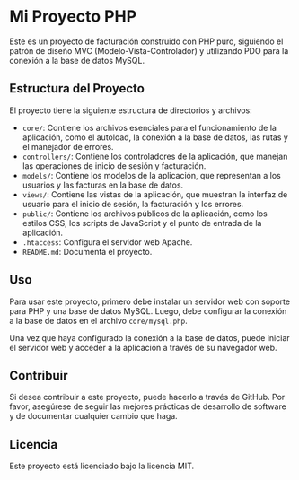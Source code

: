 # Mi Proyecto PHP

Este es un proyecto de facturación construido con PHP puro, siguiendo el patrón de diseño MVC (Modelo-Vista-Controlador) y utilizando PDO para la conexión a la base de datos MySQL.

## Estructura del Proyecto

El proyecto tiene la siguiente estructura de directorios y archivos:

- `core/`: Contiene los archivos esenciales para el funcionamiento de la aplicación, como el autoload, la conexión a la base de datos, las rutas y el manejador de errores.
- `controllers/`: Contiene los controladores de la aplicación, que manejan las operaciones de inicio de sesión y facturación.
- `models/`: Contiene los modelos de la aplicación, que representan a los usuarios y las facturas en la base de datos.
- `views/`: Contiene las vistas de la aplicación, que muestran la interfaz de usuario para el inicio de sesión, la facturación y los errores.
- `public/`: Contiene los archivos públicos de la aplicación, como los estilos CSS, los scripts de JavaScript y el punto de entrada de la aplicación.
- `.htaccess`: Configura el servidor web Apache.
- `README.md`: Documenta el proyecto.

## Uso

Para usar este proyecto, primero debe instalar un servidor web con soporte para PHP y una base de datos MySQL. Luego, debe configurar la conexión a la base de datos en el archivo `core/mysql.php`.

Una vez que haya configurado la conexión a la base de datos, puede iniciar el servidor web y acceder a la aplicación a través de su navegador web.

## Contribuir

Si desea contribuir a este proyecto, puede hacerlo a través de GitHub. Por favor, asegúrese de seguir las mejores prácticas de desarrollo de software y de documentar cualquier cambio que haga.

## Licencia

Este proyecto está licenciado bajo la licencia MIT.